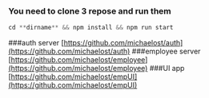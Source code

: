 ### You need to clone 3 repose and run them

```javascript
cd **dirname** && npm install && npm run start
```

###auth server [https://github.com/michaelost/auth](https://github.com/michaelost/auth)
###employee server [https://github.com/michaelost/employee](https://github.com/michaelost/employee)
###UI app [https://github.com/michaelost/empUI](https://github.com/michaelost/empUI)
